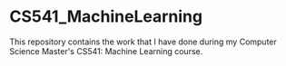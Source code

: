 # CS541_MachineLearning

This repository contains the work that I have done during my Computer Science Master's CS541: Machine Learning course. 
